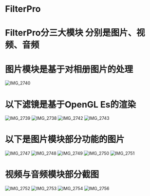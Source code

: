 # FilterPro
# FilterPro分三大模块 分别是图片、视频、音频
# 图片模块是基于对相册图片的处理
[IMG_2740]:https://github.com/MuZeQiu/FilterPro/blob/master/IMG_2740.PNG
![IMG_2740]
# 以下滤镜是基于OpenGL Es的渲染
[IMG_2739]:https://github.com/MuZeQiu/FilterPro/blob/master/IMG_2739.PNG
[IMG_2738]:https://github.com/MuZeQiu/FilterPro/blob/master/IMG_2738.PNG
[IMG_2742]:https://github.com/MuZeQiu/FilterPro/blob/master/IMG_2742.PNG
[IMG_2743]:https://github.com/MuZeQiu/FilterPro/blob/master/IMG_2743.PNG
![IMG_2739]
![IMG_2738]
![IMG_2742]
![IMG_2743]
# 以下是图片模块部分功能的图片
[IMG_2747]:https://github.com/MuZeQiu/FilterPro/blob/master/IMG_2747.PNG
[IMG_2748]:https://github.com/MuZeQiu/FilterPro/blob/master/IMG_2748.PNG
[IMG_2749]:https://github.com/MuZeQiu/FilterPro/blob/master/IMG_2749.PNG
[IMG_2750]:https://github.com/MuZeQiu/FilterPro/blob/master/IMG_2750.PNG
[IMG_2751]:https://github.com/MuZeQiu/FilterPro/blob/master/IMG_2751.PNG
![IMG_2747]
![IMG_2748]
![IMG_2749]
![IMG_2750]
![IMG_2751]
# 视频与音频模块部分截图
[IMG_2752]:https://github.com/MuZeQiu/FilterPro/blob/master/IMG_2752.PNG
[IMG_2753]:https://github.com/MuZeQiu/FilterPro/blob/master/IMG_2753.PNG
[IMG_2754]:https://github.com/MuZeQiu/FilterPro/blob/master/IMG_2754.PNG
[IMG_2756]:https://github.com/MuZeQiu/FilterPro/blob/master/IMG_2756.PNG
![IMG_2752]
![IMG_2753]
![IMG_2754]
![IMG_2756]
